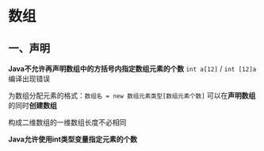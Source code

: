 # 数组
## 一、声明
**Java不允许再声明数组中的方括号内指定数组元素的个数**
`int a[12]` / `int [12]a` 编译出现错误

为数组分配元素的格式：`数组名 = new 数组元素类型[数组元素个数]`
可以在**声明数组**的同时**创建数组**

构成二维数组的一维数组长度不必相同

**Java允许使用int类型变量指定元素的个数**
